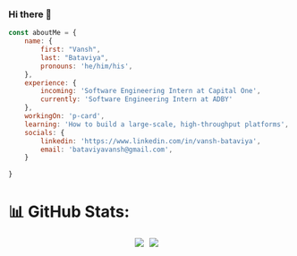 ### Hi there 👋

```javascript
const aboutMe = {
    name: {
        first: "Vansh",
        last: "Bataviya", 
        pronouns: 'he/him/his',
    },
    experience: {
        incoming: 'Software Engineering Intern at Capital One',
        currently: 'Software Engineering Intern at ADBY'
    },
    workingOn: 'p-card',
    learning: 'How to build a large-scale, high-throughput platforms',
    socials: {
        linkedin: 'https://www.linkedin.com/in/vansh-bataviya',
        email: 'bataviyavansh@gmail.com',
    }
    
}
```
# 📊 GitHub Stats:

<div style="display: flex; justify-content: center;">
    <img src="https://github-readme-stats-77k05w112-mattboraskes-projects.vercel.app/api?username=MattBoraske&hide=stars&count_private=true&theme=dark&hide_border=true&include_all_commits=true&count_private=true" style="margin-right: 10px;">
    <img src="https://github-readme-streak-stats.herokuapp.com/?user=MattBoraske&theme=dark&hide_border=true" style="margin-right: 10px;">
</div>

